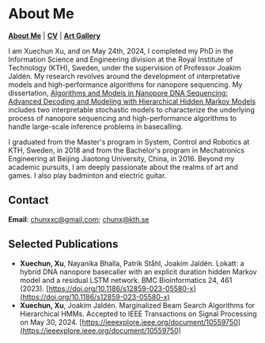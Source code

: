# About Me

**[About Me](https://chunxxc.github.io/xuechunxu.github.io/)** | **[CV](https://chunxxc.github.io/xuechunxu.github.io/CV.html)** | **[Art Gallery](https://chunxxc.github.io/xuechunxu.github.io/hobbies.html)**

I am Xuechun Xu, and on May 24th, 2024, I completed my PhD in the Information Science and Engineering division at the Royal Institute of Technology (KTH), Sweden, under the supervision of Professor Joakim Jaldén. My research revolves around the development of interpretative models and high-performance algorithms for nanopore sequencing. My dissertation, [Algorithms and Models in Nanopore DNA Sequencing: Advanced Decoding and Modeling with Hierarchical Hidden Markov Models](https://urn.kb.se/resolve?urn=urn:nbn:se:kth:diva-346051) includes two interpretable stochastic models to characterize the underlying process of nanopore sequencing and high-performance algorithms to handle large-scale inference problems in basecalling.

I graduated from the Master's program in System, Control and Robotics at KTH, Sweden, in 2018 and from the Bachelor's program in Mechatronics Engineering at Beijing Jiaotong University, China, in 2016. Beyond my academic pursuits, I am deeply passionate about the realms of art and games. I also play badminton and electric guitar. 

## Contact

**Email**: chunxxc@gmail.com; chunx@kth.se


## Selected Publications
- **Xuechun, Xu**, Nayanika Bhalla, Patrik Ståhl, Joakim Jaldén. Lokatt: a hybrid DNA nanopore basecaller with an explicit duration hidden Markov model and a residual LSTM network. BMC Bioinformatics 24, 461 (2023). [https://doi.org/10.1186/s12859-023-05580-x](https://doi.org/10.1186/s12859-023-05580-x)
- **Xuechun, Xu**, Joakim Jaldén. Marginalized Beam Search Algorithms for Hierarchical HMMs. Accepted to IEEE Transactions on Signal Processing on May 30, 2024. [https://ieeexplore.ieee.org/document/10559750](https://ieeexplore.ieee.org/document/10559750)
